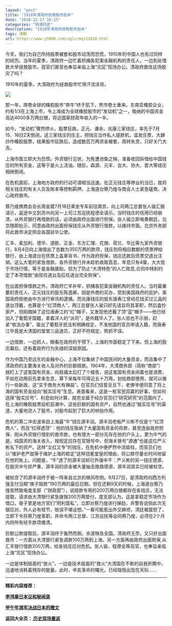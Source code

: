 ```yaml
---
layout: "post"
title: "1910年清政府拯救股市始末"
date: "2018-12-17 16:15"
categories: "明清历史"
description: "1910年清政府拯救股市始末"
tags: 清朝
url: https://www.y5000.com/zgls/mq/21910.html
---
```






今天，我们为自己所持股票被套和股市动荡而恐慌，1910年的中国人也有过同样的经历。当年的夏季，清政府一边忙着抓捕各犯案金融机构的责任人，一边到处借款大举拯救股市，高官们甚至也奉旨亲临上海“灾区”现场办公。清政府救住这场股灾了吗？

1910年的夏季，大清政府为拯救股市忙得汗流浃背。

![](https://img.y5000.com/uploads/allimg/170526/11-1F526100146241.jpg)

那一年，席卷全球的橡胶股市“奔牛”终于肌下，熊市卷土重来。东南亚橡胶企业，约有1/3在上海上市，令上海成为全球橡胶股市的“发动机”之一，吸纳的中国资金高达4000多万两白银，将近国家财政年收入的一半。

如今，“发动机”骤然停火，股票狂跌。正元、谦余、兆康三家钱庄，率先于7月15、16日2天倒闭。这三家钱庄的庄主，把钱庄当作私人提款机，滥发庄票，大肆炒作橡胶股票，结果股市狂跌后，造成数百万两资金被套，周转失灵，只好关门大吉。

上海市面立即大为恐慌。外资银行见状，为免遭池鱼之殃，准备收回拆借给中国钱庄的所有资金，这等于是火上浇油。随后，森源、元丰、会大、协大、晋大等钱庄相继倒闭。

在危机面前，上海地方政府的行动可谓相当迅速。在正元钱庄等停业的当日，就将相关钱庄的有关人员及账本等控制羁押。上海道台蔡乃煌与商会人士紧急磋商，决心政府救市。

蔡乃煌携商会会长周金箴7月18日乘坐专车前往南京，向上司两江总督张人骏汇报请示，返途中又到苏州向另一上司江苏巡抚程德全请示。当时钱庄的信用已经崩溃，从外资银行再借款的话，必须由政府出面进行担保。张人骏立即电奏朝廷，北京随即批示，同意由政府出面担保钱庄从外资银行借款，以维持市面。北京外务部将此救市决定照会各国驻华公使。

汇丰、麦加利、德华、道胜、正金、东方汇理、花旗、荷兰、华比等九家外资银行，8月4日向上海借出了总数为350万两的款项，钱庄则将相应数额的债票押给银行，由上海道台在债票上盖章背书，作为政府担保，钱庄还款后债票交道台注销。这么大笔的紧急借款，各外资银行并未趁机收取高息，年息只有4厘，大大低于市场行情，等于是金融援助。但为了防止“大清特色”的人亡政息,合同中特别约定了本项借款“由现任道台及后任道台完全担保”。

在出面担保借款之外，清政府亡羊补牢，抓捕各犯案金融机构的责任人。当时最重要的责任人、正元钱庄的股东陈逸卿，因是外商的买办，受到美国政府的庇护，美国政府拒绝由中方进行审讯和逮捕。而兆康钱庄的股东唐寿江曾经花钱买过三品的道台顶戴，也算是个“红顶商人”，两江总督张人骏只好先请旨将其革职，然后査抄家产，但刚摘掉了这位唐寿江的“红”帽子，又发现他还戴了顶“蓝”帽子——他已经加入了葡萄牙国籍，拿着洋人的“派司”，是外籍华人了。张人验也不示弱，赶紧“依法办事”，查出了葡萄牙民法有明确规定，不准他国的官员申请入籍，而唐寿江毕竟是大清国的堂堂三品道员，正好不符规定，照抓不误。

一边借款，一边抓人，眼看在政府的干预下，上海的市面稳定了下来。但上海的股灾幕后，还有着政府行为失措的深层原因。

作为中国乃至远东的金融中心，上海不仅集纳了中国民间的大量资金，而且集中了清政府的主要海关收人及对外的巨额赔款。1904年，大清商务部（简称“商部”）就盯上了这笔国有资金，向慈禧太后打了个报告，说这笔国有资金闲着也是浪费，不如在动用前先拿来生息，算下来每年可得近五十万两，划给商部使用，就可以推行一些新政，这“实于商务大有裨益”。在官员们信誓旦旦下，老佛爷便同意了将上海的国有资金投向“殷实庄号”生息。表面看来，这是一桩官民双贏的好事，但如何选择“殷实庄号”、利息如何计算，就完全属于经办官员们“研究研究”的范围内了。在上海的橡胶股票投机狂潮中，这些巨额的国有资产，自然也通过“殷实庄号”的渠道，大量地流人了股市，对股市起到了巨大的哄抬作用。

危机的第二冲击波来自上海最“牛”钱庄源丰润。源丰润老板严义彬不仅是个“红顶商人”，而且“红得透顶”：他的钱庄吸纳了大量国有资金的存款，甚至连由政府担保、刚从外资银行借到的救市款，也有很大一部分先存在他的户头上。更为牛气的是，纯国资的海关收入，按规定应存在官银号中，但海关银号“源通”也是这位严义彬名下的资产。这样“又红又专”的钱庄，在危机中便俨然中流砥柱，而官员们也以“维护老严就等于维护上海的稳定”这样冠冕堂皇的理由，将公款尽量长时间地留在他的账上。问题是，“牛”透了的源丰润却已外强中干：严义彬的另一钱庄德源，在股灾中亏损严重，源丰润的资金被大量抽去挽救德源，源丰润其实已经被蛀空。

被蛀空了的源丰润终于被一阵来自北京的微风吹倒。9月27日，是清政府向西方列强支付当期“庚子赔款”190万两的最后日期，但在还剩9天的时候，上海道台蔡乃煌突然致电度支部（“财政部”），说赔款专用的200万两白银都存在各钱庄，无法提取，请求由大清银行紧急拨银200万两垫付。度支部认为，这是拿稳定市场作为借口，骨子里是地方官们“罔利营私”，立即对蔡乃煌进行弹劾，并警告说倘此次无银应对，外人必有枝节，贻误不堪设想。”一看可能惹出外交麻烦，清廷被震怒了，立即下令将蔡乃煌革职，并命令两江总督、江苏巡抚等会同蔡乃煌，必须在2个月内将所有经手款项缴清。

巨额公款提取后，源丰润终于轰然而倒，余波殃及全国。清政府无奈，又只好出面救市：一方面从大清银行紧急调款100万两到上海，另一方面再由政府出面担保,从汇丰银行借款200万两，给各钱庄应对危机。张人骏、程德全等高官，也奉旨亲临上海“灾区”现场办公。

一边是体制层面的“放火”，一边是技术层面的“救火”大清国在不断的自我折腾中，迅速地消耗着残存的能量。此时，辛亥革命的曙光，已经隐隐出现在天际……

* * *

**精彩内容推荐：**

**[李鸿章日本议和秘闻录](https://www.y5000.com/zgls/mq/21911.html)**

**[甲午年湘军决战日本的檄文](https://www.y5000.com/zgls/mq/21922.html)**

**返回大全页：[ 历史现场重返](https://www.y5000.com/zgls/21935.html)**
